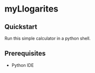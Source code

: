 # myLlogarites

## Quickstart
Run this simple calculator in a python shell.

## Prerequisites

- Python IDE


